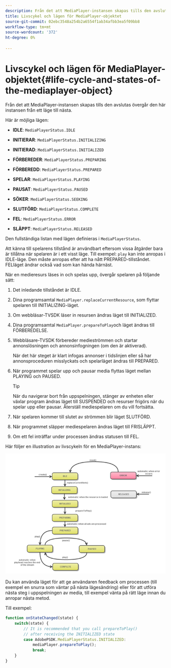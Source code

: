 ```yaml
---
description: Från det att MediaPlayer-instansen skapas tills den avslutas övergår den här instansen från ett läge till nästa.
title: Livscykel och lägen för MediaPlayer-objektet
source-git-commit: 02ebc3548a254b2a6554f1ab34afbb3ea5f09bb8
workflow-type: tm+mt
source-wordcount: '372'
ht-degree: 0%

---
```


# Livscykel och lägen för MediaPlayer-objektet{#life-cycle-and-states-of-the-mediaplayer-object}

Från det att MediaPlayer-instansen skapas tills den avslutas övergår den här instansen från ett läge till nästa.

Här är möjliga lägen:

* **IDLE**: `MediaPlayerStatus.IDLE`

* **INITIERAR**: `MediaPlayerStatus.INITIALIZING`

* **INITIERAD**: `MediaPlayerStatus.INITIALIZED`

* **FÖRBEREDER**: `MediaPlayerStatus.PREPARING`

* **FÖRBEREDD**: `MediaPlayerStatus.PREPARED`

* **SPELAR**: `MediaPlayerStatus.PLAYING`

* **PAUSAT**: `MediaPlayerStatus.PAUSED`

* **SÖKER**: `MediaPlayerStatus.SEEKING`

* **SLUTFÖRD**: `MediaPlayerStatus.COMPLETE`

* **FEL**: `MediaPlayerStatus.ERROR`

* **SLÄPPT**: `MediaPlayerStatus.RELEASED`

Den fullständiga listan med lägen definieras i `MediaPlayerStatus`.

Att känna till spelarens tillstånd är användbart eftersom vissa åtgärder bara är tillåtna när spelaren är i ett visst läge. Till exempel: `play` kan inte anropas i IDLE-läge. Den måste anropas efter att ha nått PREPARED-tillståndet. FELläget ändrar också vad som kan hända härnäst.

När en medieresurs läses in och spelas upp, övergår spelaren på följande sätt:

1. Det inledande tillståndet är IDLE.
1. Dina programsamtal `MediaPlayer.replaceCurrentResource`, som flyttar spelaren till INITIALIZING-läget.
1. Om webbläsar-TVSDK läser in resursen ändras läget till INITIALIZED.
1. Dina programsamtal `MediaPlayer.prepareToPlay`och läget ändras till FÖRBEREDELSE.
1. Webbläsare-TVSDK förbereder medieströmmen och startar annonslösningen och annonsinfogningen (om den är aktiverad).

   När det här steget är klart infogas annonser i tidslinjen eller så har annonsproceduren misslyckats och spelarläget ändras till PREPARED.
1. När programmet spelar upp och pausar media flyttas läget mellan PLAYING och PAUSED.

   >[!TIP]
   >
   >När du navigerar bort från uppspelningen, stänger av enheten eller växlar program ändras läget till SUSPENDED och resurser frigörs när du spelar upp eller pausar. Återställ mediespelaren om du vill fortsätta.

1. När spelaren kommer till slutet av strömmen blir läget SLUTFÖRD.
1. När programmet släpper mediespelaren ändras läget till FRISLÄPPT.
1. Om ett fel inträffar under processen ändras statusen till FEL.

Här följer en illustration av livscykeln för en MediaPlayer-instans:

<!--<a id="fig_DD3DAE7507C549C8A4720A26DFCFFCCB"></a>-->

![](assets/player-state-transitions-diagram-android_1.2_web.png)

Du kan använda läget för att ge användaren feedback om processen (till exempel en snurra som väntar på nästa lägesändring) eller för att utföra nästa steg i uppspelningen av media, till exempel vänta på rätt läge innan du anropar nästa metod.

Till exempel:

```js
function onStateChanged(state) { 
    switch(state) { 
        // It is recommended that you call prepareToPlay()  
        // after receiving the INITIALIZED state             
        case AdobePSDK.MediaPlayerStatus.INITIALIZED: 
            mediaPlayer.prepareToPlay(); 
            break; 
    } 
} 
```
